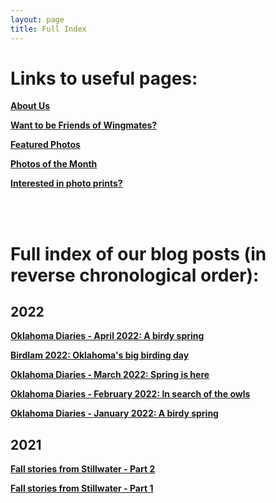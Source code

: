 ```yaml
---
layout: page
title: Full Index
---
```




# Links to useful pages:

**[About Us](https://www.wing-mates.com/aboutme/)**

**[Want to be Friends of Wingmates?](https://www.wing-mates.com/friends/)**

**[Featured Photos](https://www.wing-mates.com/featured/)**

**[Photos of the Month](https://www.wing-mates.com/potm/)**

**[Interested in photo prints?](https://www.wing-mates.com/prints/)**

<br>
<br>


# Full index of our blog posts (in reverse chronological order):

## 2022

**[Oklahoma Diaries - April 2022: A birdy spring](https://www.wing-mates.com/2022/05/05/OK_diary_Apr22/)**

**[Birdlam 2022: Oklahoma's big birding day](https://www.wing-mates.com/2022/03/03/Birdlam_22/)**

**[Oklahoma Diaries - March 2022: Spring is here](https://www.wing-mates.com/2022/03/03/OK_diary_Mar22/)**

**[Oklahoma Diaries - February 2022: In search of the owls](https://www.wing-mates.com/2022/03/03/OK_diary_Feb22/)**

**[Oklahoma Diaries - January 2022: A birdy spring](https://www.wing-mates.com/2022/02/01/OK_diary_Jan22/)**


## 2021

**[Fall stories from Stillwater - Part 2](https://www.wing-mates.com/2022/01/17/Fall_stories_from_Stillwater/)**

**[Fall stories from Stillwater - Part 1](https://www.wing-mates.com/2021/12/12/Fall_stories_from_Stillwater/)**












